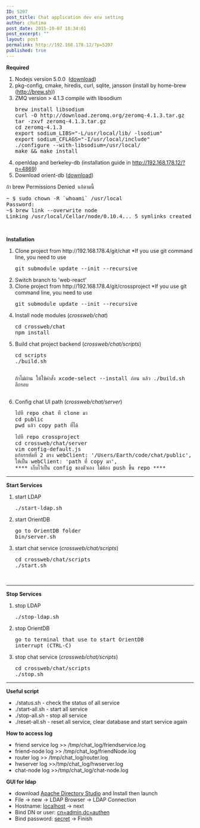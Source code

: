 ```yaml
---
ID: 5207
post_title: Chat application dev env setting
author: chutima
post_date: 2015-10-07 18:34:01
post_excerpt: ""
layout: post
permalink: http://192.168.178.12/?p=5207
published: true
---
```

<strong>Required</strong>
<ol>
	<li>Nodejs version 5.0.0  (<a href="https://nodejs.org/dist/v5.0.0/node-v5.0.0.pkg ">download</a>)</li>
	<li>pkg-config, cmake, hiredis, curl, sqlite, jansson (install by home-brew (<a href="http://brew.sh">http://brew.sh</a>))</li>
	<li>ZMQ version &gt; 4.1.3 compile with libsodium
<pre>brew install libsodium
curl -O http://download.zeromq.org/zeromq-4.1.3.tar.gz
tar -zxvf zeromq-4.1.3.tar.gz
cd zeromq-4.1.3
export sodium_LIBS="-L/usr/local/lib/ -lsodium"
export sodium_CFLAGS="-I/usr/local/include"
./configure --with-libsodium=/usr/local/
make &amp;&amp; make install</pre>
</li>
	<li>openldap and berkeley-db (installation guide in <a href="http://192.168.178.12/?p=4869">http://192.168.178.12/?p=4869</a>)</li>
	<li>Download orient-db (<a href="http://orientdb.com/download.php?email=unknown@unknown.com&amp;file=orientdb-community-2.1.12.tar.gz&amp;os=multi">download</a>)</li>
</ol>
ถ้า brew Permissions Denied  แก้ตามนี้
<pre>~ $ sudo chown -R `whoami` /usr/local
Password:
~$ brew link --overwrite node
Linking /usr/local/Cellar/node/0.10.4... 5 symlinks created</pre>
&nbsp;

<strong>Installation</strong>
<ol>
	<li>Clone project from http://192.168.178.4/git/chat
*If you use git command line, you need to use
<pre>git submodule update --init --recursive</pre>
</li>
	<li>Switch branch to 'web-react'</li>
	<li>Clone project from http://192.168.178.4/git/crossproject
*If you use git command line, you need to use
<pre>git submodule update --init --recursive</pre>
</li>
	<li>Install node modules (<em>crossweb/chat</em>)
<pre>cd crossweb/chat
npm install</pre>
</li>
	<li>Build chat project backend (<em>crossweb/chat/scripts</em>)
<pre>cd scripts
./build.sh

ถ้าไม่ผ่าน ให้ใช้คำสั่ง xcode-select --install ก่อน แล้ว ./build.sh อีกรอบ</pre>
</li>
	<li>Config chat UI path (<em>crossweb/chat/server</em>)
<pre>ไปที่ repo chat ที่ clone มา
cd public
pwd แล้ว copy path ที่ได้</pre>
<pre>ไปที่ repo crossproject
cd crossweb/chat/server
vim config-default.js
แก้บรรทัดที่ 2 ตรง webClient: '/Users/Earth/code/chat/public',
ให้เป็น webClient: 'path ที่ copy มา',
**** เก็บไว้เป็น config ของตัวเอง ไม่ต้อง push ขึ้น repo ****</pre>
</li>
</ol>

<hr />

<strong>Start Services</strong>
<ol>
	<li>start LDAP
<pre>./start-ldap.sh</pre>
</li>
	<li>start OrientDB
<pre>go to OrientDB folder
bin/server.sh</pre>
</li>
	<li>start chat service (<em>crossweb/chat/scripts</em>)
<pre>cd crossweb/chat/scripts
./start.sh</pre>
</li>
</ol>
&nbsp;

<hr />

<strong>Stop Services</strong>
<ol>
	<li>stop LDAP
<pre>./stop-ldap.sh</pre>
</li>
	<li>stop OrientDB
<pre>go to terminal that use to start OrientDB
interrupt (CTRL-C)</pre>
</li>
	<li>stop chat service (<em>crossweb/chat/scripts</em>)
<pre>cd crossweb/chat/scripts
./stop.sh</pre>
</li>
</ol>

<hr />

<strong>Useful script</strong>
<ul>
	<li>./status.sh - check the status of all service</li>
	<li>./start-all.sh - start all service</li>
	<li>./stop-all.sh - stop all service</li>
	<li>./reset-all.sh - reset all service, clear database and start service again</li>
</ul>
<strong>How to access log</strong>
<ul>
	<li>friend service log &gt;&gt; /tmp/chat_log/friendservice.log</li>
	<li>friend-node log &gt;&gt; /tmp/chat_log/friendNode.log</li>
	<li>router log &gt;&gt; /tmp/chat_log/router.log</li>
	<li>hwserver log &gt;&gt;/tmp/chat_log/hwserver.log</li>
	<li>chat-node log &gt;&gt;/tmp/chat_log/chat-node.log</li>
</ul>
<strong>GUI for ldap</strong>
<ul>
	<li>download <a href="https://directory.apache.org/studio/download/download-macosx.html">Apache Directory Studio</a> and Install then launch</li>
	<li>File -&gt; new -&gt; LDAP Browser -&gt; LDAP Connection</li>
	<li>Hostname: <span style="text-decoration: underline;">localhost</span> -&gt; next</li>
	<li>Bind DN or user: <span style="text-decoration: underline;">cn=admin,dc=authen</span></li>
	<li>Bind password: <span style="text-decoration: underline;">secret</span> -&gt; Finish</li>
</ul>
